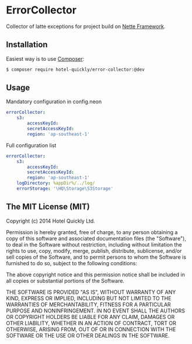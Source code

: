 ErrorCollector
==============

Collector of latte exceptions for project build on [Nette Framework](http://nette.org).

## Installation
Easiest way is to use [Composer](http://getcomposer.org/):

```sh
$ composer require hotel-quickly/error-collector:@dev
```

## Usage

Mandatory configuration in config.neon
```yml
errorCollector:
	s3:
		accessKeyId:
		secretAccessKeyId:
		region: 'ap-southeast-1'
```

Full configuration list
```yml
errorCollector:
	s3:
		accessKeyId:
		secretAccessKeyId:
		region: 'ap-southeast-1'
	logDirectory: %appDir%/../log/
	errorStorage: '\HQ\Storage\S3Storage'
```

## The MIT License (MIT)

Copyright (c) 2014 Hotel Quickly Ltd.

Permission is hereby granted, free of charge, to any person obtaining a copy
of this software and associated documentation files (the "Software"), to deal
in the Software without restriction, including without limitation the rights
to use, copy, modify, merge, publish, distribute, sublicense, and/or sell
copies of the Software, and to permit persons to whom the Software is
furnished to do so, subject to the following conditions:

The above copyright notice and this permission notice shall be included in
all copies or substantial portions of the Software.

THE SOFTWARE IS PROVIDED "AS IS", WITHOUT WARRANTY OF ANY KIND, EXPRESS OR
IMPLIED, INCLUDING BUT NOT LIMITED TO THE WARRANTIES OF MERCHANTABILITY,
FITNESS FOR A PARTICULAR PURPOSE AND NONINFRINGEMENT. IN NO EVENT SHALL THE
AUTHORS OR COPYRIGHT HOLDERS BE LIABLE FOR ANY CLAIM, DAMAGES OR OTHER
LIABILITY, WHETHER IN AN ACTION OF CONTRACT, TORT OR OTHERWISE, ARISING FROM,
OUT OF OR IN CONNECTION WITH THE SOFTWARE OR THE USE OR OTHER DEALINGS IN
THE SOFTWARE.
